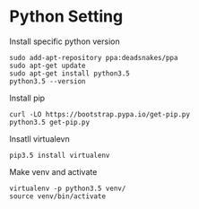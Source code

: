# Python Setting

Install specific python version
```
sudo add-apt-repository ppa:deadsnakes/ppa
sudo apt-get update
sudo apt-get install python3.5
python3.5 --version
```

Install pip
```
curl -LO https://bootstrap.pypa.io/get-pip.py
python3.5 get-pip.py

```

Insatll virtualevn
```
pip3.5 install virtualenv
```

Make venv and activate
```
virtualenv -p python3.5 venv/
source venv/bin/activate
```
